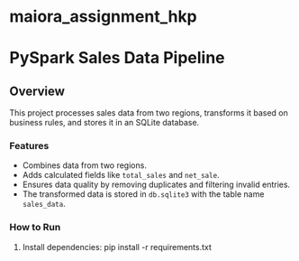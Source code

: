 # maiora_assignment_hkp

# PySpark Sales Data Pipeline

## Overview
This project processes sales data from two regions, transforms it based on business rules, and stores it in an SQLite database.

### Features
- Combines data from two regions.
- Adds calculated fields like `total_sales` and `net_sale`.
- Ensures data quality by removing duplicates and filtering invalid entries.
- The transformed data is stored in `db.sqlite3` with the table name `sales_data`.

### How to Run
1. Install dependencies:
pip install -r requirements.txt